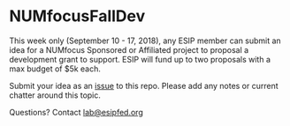 # NUMfocusFallDev

This week only (September 10 - 17, 2018), any ESIP member can submit an idea for a NUMfocus Sponsored or Affiliated project to proposal a development grant to support. ESIP will fund up to two proposals with a max budget of $5k each. 

Submit your idea as an [issue](https://github.com/ESIPFed/NUMfocusFallDev/issues) to this repo. Please add any notes or current chatter around this topic. 

Questions? Contact lab@esipfed.org
